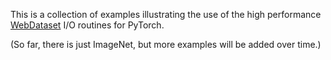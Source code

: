 This is a collection of examples illustrating the use of the high performance
[WebDataset](http://github.com/tmbdev/webdataset) I/O routines for PyTorch.

(So far, there is just ImageNet, but more examples will be added over time.)
